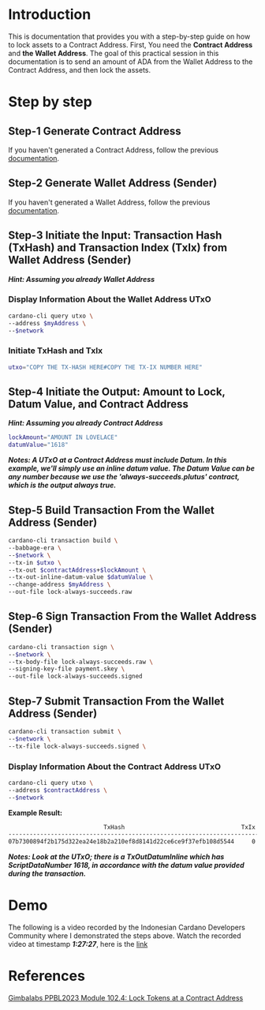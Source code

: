 # Introduction

This is documentation that provides you with a step-by-step guide on how to lock assets to a Contract Address. First, You need the **Contract Address** and **the Wallet Address**. The goal of this practical session in this documentation is to send an amount of ADA from the Wallet Address to the Contract Address, and then lock the assets.

# Step by step

## Step-1 Generate Contract Address

If you haven't generated a Contract Address, follow the previous [documentation](https://github.com/ValdryanIvandito/cardano-lock-unlocking-assets-guide/blob/main/generate-contract-address-eng.md).

## Step-2 Generate Wallet Address (Sender)

If you haven't generated a Wallet Address, follow the previous [documentation](https://github.com/ValdryanIvandito/cardano-basic-transaction-guide/blob/main/generate-wallet-address-eng.md).

## Step-3 Initiate the Input: Transaction Hash (TxHash) and Transaction Index (TxIx) from Wallet Address (Sender)

**_Hint: Assuming you already Wallet Address_**

### Display Information About the Wallet Address UTxO

```bash
cardano-cli query utxo \
--address $myAddress \
--$network
```

### Initiate TxHash and TxIx

```bash
utxo="COPY THE TX-HASH HERE#COPY THE TX-IX NUMBER HERE"
```

## Step-4 Initiate the Output: Amount to Lock, Datum Value, and Contract Address

**_Hint: Assuming you already Contract Address_**

```bash
lockAmount="AMOUNT IN LOVELACE"
datumValue="1618"
```

**_Notes: A UTxO at a Contract Address must include Datum. In this example, we'll simply use an inline datum value. The Datum Value can be any number because we use the 'always-succeeds.plutus' contract, which is the output always true._**

## Step-5 Build Transaction From the Wallet Address (Sender)

```bash
cardano-cli transaction build \
--babbage-era \
--$network \
--tx-in $utxo \
--tx-out $contractAddress+$lockAmount \
--tx-out-inline-datum-value $datumValue \
--change-address $myAddress \
--out-file lock-always-succeeds.raw
```

## Step-6 Sign Transaction From the Wallet Address (Sender)

```bash
cardano-cli transaction sign \
--$network \
--tx-body-file lock-always-succeeds.raw \
--signing-key-file payment.skey \
--out-file lock-always-succeeds.signed
```

## Step-7 Submit Transaction From the Wallet Address (Sender)

```bash
cardano-cli transaction submit \
--$network \
--tx-file lock-always-succeeds.signed \
```

### Display Information About the Contract Address UTxO

```bash
cardano-cli query utxo \
--address $contractAddress \
--$network
```

**Example Result:**

```bash
                           TxHash                                 TxIx        Amount
--------------------------------------------------------------------------------------
07b7300894f2b175d322ea24e18b2a210ef8d8141d22ce6ce9f37efb108d5544     0        500000000 lovelace + TxOutDatumInline ReferenceTxInsScriptsInlineDatumsInBabbageEra (ScriptDataNumber 1618)
```

**_Notes: Look at the UTxO; there is a TxOutDatumInline which has ScriptDataNumber 1618, in accordance with the datum value provided during the transaction._**

# Demo

The following is a video recorded by the Indonesian Cardano Developers Community where I demonstrated the steps above. Watch the recorded video at timestamp **_1:27:27_**, here is the [link](https://youtu.be/03hXLZ_07N0?list=PLUj8499OocHiL8gXPv8wMlLW-zIcyYdrQ)

# References

[Gimbalabs PPBL2023 Module 102.4: Lock Tokens at a Contract Address](https://plutuspbl.io/modules/102/1024)
